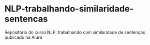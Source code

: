 # NLP-trabalhando-similaridade-sentencas
Repositório do curso NLP: trabalhando com similaridade de sentenças publicado na Alura
